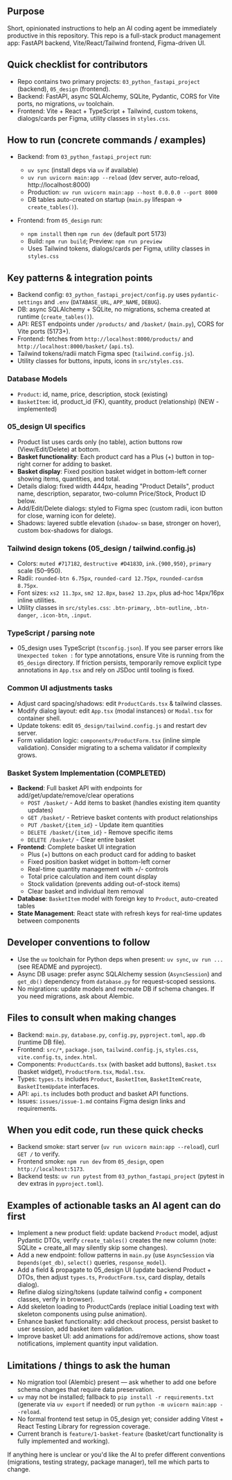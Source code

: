 ## Purpose
Short, opinionated instructions to help an AI coding agent be immediately productive in this repository. This repo is a full-stack product management app: FastAPI backend, Vite/React/Tailwind frontend, Figma-driven UI.

## Quick checklist for contributors
- Repo contains two primary projects: `03_python_fastapi_project` (backend), `05_design` (frontend).
- Backend: FastAPI, async SQLAlchemy, SQLite, Pydantic, CORS for Vite ports, no migrations, `uv` toolchain.
- Frontend: Vite + React + TypeScript + Tailwind, custom tokens, dialogs/cards per Figma, utility classes in `styles.css`.

## How to run (concrete commands / examples)
- Backend: from `03_python_fastapi_project` run:
  - `uv sync` (install deps via `uv` if available)
  - `uv run uvicorn main:app --reload` (dev server, auto-reload, http://localhost:8000)
  - Production: `uv run uvicorn main:app --host 0.0.0.0 --port 8000`
  - DB tables auto-created on startup (`main.py` lifespan -> `create_tables()`).

- Frontend: from `05_design` run:
  - `npm install` then `npm run dev` (default port 5173)
  - Build: `npm run build`; Preview: `npm run preview`
  - Uses Tailwind tokens, dialogs/cards per Figma, utility classes in `styles.css`

## Key patterns & integration points
- Backend config: `03_python_fastapi_project/config.py` uses `pydantic-settings` and `.env` (`DATABASE_URL`, `APP_NAME`, `DEBUG`).
- DB: async SQLAlchemy + SQLite, no migrations, schema created at runtime (`create_tables()`).
- API: REST endpoints under `/products/` and `/basket/` (`main.py`), CORS for Vite ports (5173+).
- Frontend: fetches from `http://localhost:8000/products/` and `http://localhost:8000/basket/` (`api.ts`).
- Tailwind tokens/radii match Figma spec (`tailwind.config.js`).
- Utility classes for buttons, inputs, icons in `src/styles.css`.

### Database Models
- `Product`: id, name, price, description, stock (existing)
- `BasketItem`: id, product_id (FK), quantity, product (relationship) (NEW - implemented)

### 05_design UI specifics
- Product list uses cards only (no table), action buttons row (View/Edit/Delete) at bottom.
- **Basket functionality**: Each product card has a Plus (+) button in top-right corner for adding to basket.
- **Basket display**: Fixed position basket widget in bottom-left corner showing items, quantities, and total.
- Details dialog: fixed width 444px, heading "Product Details", product name, description, separator, two-column Price/Stock, Product ID below.
- Add/Edit/Delete dialogs: styled to Figma spec (custom radii, icon button for close, warning icon for delete).
- Shadows: layered subtle elevation (`shadow-sm` base, stronger on hover), custom box-shadows for dialogs.

### Tailwind design tokens (05_design / tailwind.config.js)
- Colors: `muted #717182`, `destructive #D4183D`, `ink.{900,950}`, `primary` scale (50–950).
- Radii: `rounded-btn 6.75px`, `rounded-card 12.75px`, `rounded-cardsm 8.75px`.
- Font sizes: `xs2 11.3px`, `sm2 12.8px`, `base2 13.2px`, plus ad-hoc 14px/16px inline utilities.
- Utility classes in `src/styles.css`: `.btn-primary`, `.btn-outline`, `.btn-danger`, `.icon-btn`, `.input`.

### TypeScript / parsing note
- 05_design uses TypeScript (`tsconfig.json`). If you see parser errors like `Unexpected token :` for type annotations, ensure Vite is running from the `05_design` directory. If friction persists, temporarily remove explicit type annotations in `App.tsx` and rely on JSDoc until tooling is fixed.

### Common UI adjustments tasks
- Adjust card spacing/shadows: edit `ProductCards.tsx` & tailwind classes.
- Modify dialog layout: edit `App.tsx` (modal instances) or `Modal.tsx` for container shell.
- Update tokens: edit `05_design/tailwind.config.js` and restart dev server.
- Form validation logic: `components/ProductForm.tsx` (inline simple validation). Consider migrating to a schema validator if complexity grows.

### Basket System Implementation (COMPLETED)
- **Backend**: Full basket API with endpoints for add/get/update/remove/clear operations
  - `POST /basket/` - Add items to basket (handles existing item quantity updates)
  - `GET /basket/` - Retrieve basket contents with product relationships
  - `PUT /basket/{item_id}` - Update item quantities
  - `DELETE /basket/{item_id}` - Remove specific items
  - `DELETE /basket/` - Clear entire basket
- **Frontend**: Complete basket UI integration
  - Plus (+) buttons on each product card for adding to basket
  - Fixed position basket widget in bottom-left corner
  - Real-time quantity management with +/- controls
  - Total price calculation and item count display
  - Stock validation (prevents adding out-of-stock items)
  - Clear basket and individual item removal
- **Database**: `BasketItem` model with foreign key to `Product`, auto-created tables
- **State Management**: React state with refresh keys for real-time updates between components

## Developer conventions to follow
- Use the `uv` toolchain for Python deps when present: `uv sync`, `uv run ...` (see README and pyproject).
- Async DB usage: prefer async SQLAlchemy session (`AsyncSession`) and `get_db()` dependency from `database.py` for request-scoped sessions.
- No migrations: update models and recreate DB if schema changes. If you need migrations, ask about Alembic.

## Files to consult when making changes
- Backend: `main.py`, `database.py`, `config.py`, `pyproject.toml`, `app.db` (runtime DB file).
- Frontend: `src/*`, `package.json`, `tailwind.config.js`, `styles.css`, `vite.config.ts`, `index.html`.
- Components: `ProductCards.tsx` (with basket add buttons), `Basket.tsx` (basket widget), `ProductForm.tsx`, `Modal.tsx`.
- Types: `types.ts` includes `Product`, `BasketItem`, `BasketItemCreate`, `BasketItemUpdate` interfaces.
- API: `api.ts` includes both product and basket API functions.
- Issues: `issues/issue-1.md` contains Figma design links and requirements.

## When you edit code, run these quick checks
- Backend smoke: start server (`uv run uvicorn main:app --reload`), curl `GET /` to verify.
- Frontend smoke: `npm run dev` from `05_design`, open `http://localhost:5173`.
- Backend tests: `uv run pytest` from `03_python_fastapi_project` (pytest in dev extras in `pyproject.toml`).

## Examples of actionable tasks an AI agent can do first
- Implement a new product field: update backend `Product` model, adjust Pydantic DTOs, verify `create_tables()` creates the new column (note: SQLite + create_all may silently skip some changes).
- Add a new endpoint: follow patterns in `main.py` (use `AsyncSession` via `Depends(get_db)`, `select()` queries, `response_model`).
- Add a field & propagate to 05_design UI (update backend Product + DTOs, then adjust `types.ts`, `ProductForm.tsx`, card display, details dialog).
- Refine dialog sizing/tokens (update tailwind config + component classes, verify in browser).
- Add skeleton loading to ProductCards (replace initial Loading text with skeleton components using pulse animation).
- Enhance basket functionality: add checkout process, persist basket to user session, add basket item validation.
- Improve basket UI: add animations for add/remove actions, show toast notifications, implement quantity input validation.

## Limitations / things to ask the human
- No migration tool (Alembic) present — ask whether to add one before schema changes that require data preservation.
- `uv` may not be installed; fallback to `pip install -r requirements.txt` (generate via `uv export` if needed) or run `python -m uvicorn main:app --reload`.
- No formal frontend test setup in 05_design yet; consider adding Vitest + React Testing Library for regression coverage.
- Current branch is `feature/1-basket-feature` (basket/cart functionality is fully implemented and working).

If anything here is unclear or you'd like the AI to prefer different conventions (migrations, testing strategy, package manager), tell me which parts to change.
